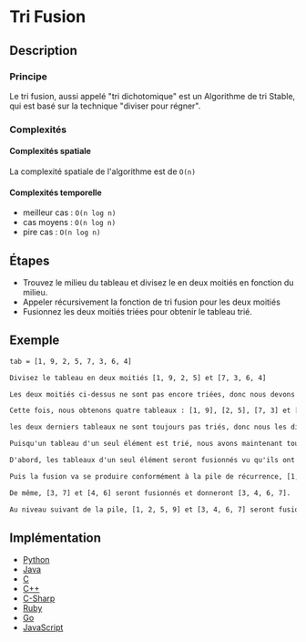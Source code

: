 # Tri Fusion

## Description

### Principe
Le tri fusion, aussi appelé "tri dichotomique" est un Algorithme de tri Stable, qui est basé sur la technique "diviser pour régner".

### Complexités

#### Complexités spatiale

La complexité spatiale de l'algorithme est de `O(n)`

#### Complexités temporelle

- meilleur cas : `O(n log n)`
- cas moyens : `O(n log n)`
- pire cas : `O(n log n)`

## Étapes
- Trouvez le milieu du tableau et divisez le en deux moitiés en fonction du milieu.
- Appeler récursivement la fonction de tri fusion pour les deux moitiés
- Fusionnez les deux moitiés triées pour obtenir le tableau trié.

## Exemple

```txt
tab = [1, 9, 2, 5, 7, 3, 6, 4]

Divisez le tableau en deux moitiés [1, 9, 2, 5] et [7, 3, 6, 4]

Les deux moitiés ci-dessus ne sont pas encore triées, donc nous devons les diviser à nouveau en deux moitiés.

Cette fois, nous obtenons quatre tableaux : [1, 9], [2, 5], [7, 3] et [6, 4].

les deux derniers tableaux ne sont toujours pas triés, donc nous les divisons à nouveau en deux moitiés et nous obtenons [7], [3], [6], and [4].

Puisqu'un tableau d'un seul élément est trié, nous avons maintenant tous les tableaux triés, il ne nous reste plus qu'à les fusionner de manière appropriée.

D'abord, les tableaux d'un seul élément seront fusionnés vu qu'ils ont été divisés en dernier, et sont au sommet de la pile de récursion, donc nous obtenons [3,7] et [4,6].

Puis la fusion va se produire conformément à la pile de récurrence, [1, 9] et [2, 5] seront fusionnés et donneront [1, 2, 5, 9].

De même, [3, 7] et [4, 6] seront fusionnés et donneront [3, 4, 6, 7].

Au niveau suivant de la pile, [1, 2, 5, 9] et [3, 4, 6, 7] seront fusionnés et nous obtiendrons le tableau trié final comme [1, 2, 3, 4, 5, 6, 7, 9].
```

## Implémentation

- [Python](https://github.com/TheAlgorithms/Python/blob/master/sorts/merge_sort.py)
- [Java](https://github.com/TheAlgorithms/Java/blob/master/src/main/java/com/thealgorithms/sorts/MergeSort.java)
- [C](https://github.com/TheAlgorithms/C/blob/master/sorting/merge_sort.c)
- [C++](https://github.com/TheAlgorithms/C-Plus-Plus/blob/master/sorting/merge_sort.cpp)
- [C-Sharp](https://github.com/TheAlgorithms/C-Sharp/blob/master/Algorithms/Sorters/Comparison/MergeSorter.cs)
- [Ruby](https://github.com/TheAlgorithms/Ruby/blob/master/sorting/merge_sort.rb)
- [Go](https://github.com/TheAlgorithms/Go/blob/master/sort/mergesort.go)
- [JavaScript](https://github.com/TheAlgorithms/JavaScript/blob/master/Sorts/MergeSort.js)